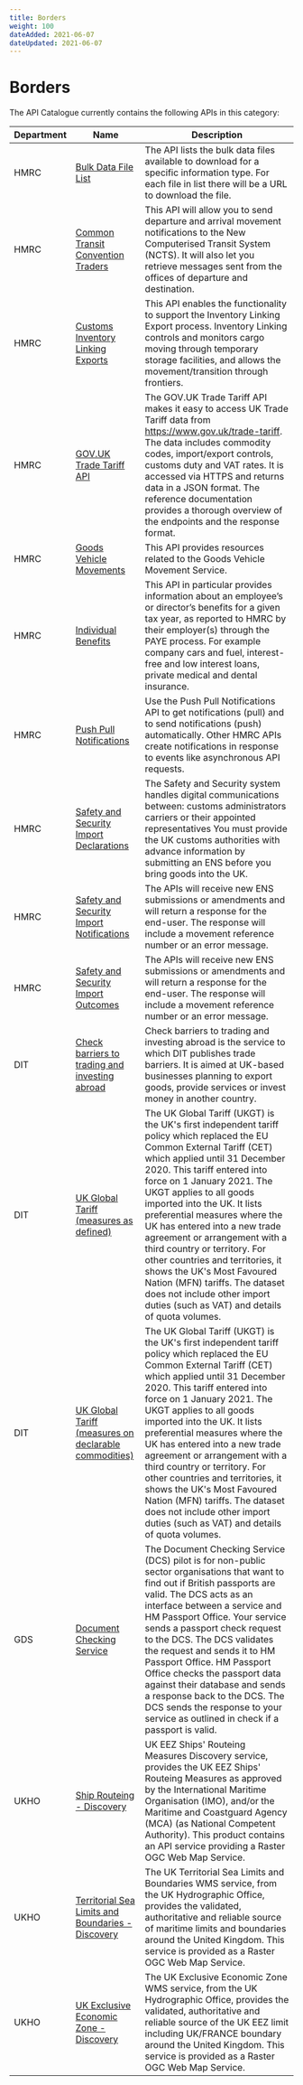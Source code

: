 ```yaml
---
title: Borders
weight: 100
dateAdded: 2021-06-07
dateUpdated: 2021-06-07
---
```


# Borders

The API Catalogue currently contains the following APIs in this category:

| Department | Name | Description |
| --- | --- | --- |
| HMRC | [Bulk Data File List](/hmrc/bulk-data-file-list/) | The API lists the bulk data files available to download for a specific information type. For each file in list there will be a URL to download the file. |
| HMRC | [Common Transit Convention Traders](/hmrc/common-transit-convention-traders/) | This API will allow you to send departure and arrival movement notifications to the New Computerised Transit System (NCTS). It will also let you retrieve messages sent from the offices of departure and destination. |
| HMRC | [Customs Inventory Linking Exports](/hmrc/customs-inventory-linking-exports/) | This API enables the functionality to support the Inventory Linking Export process. Inventory Linking controls and monitors cargo moving through temporary storage facilities, and allows the movement/transition through frontiers. |
| HMRC | [GOV.UK Trade Tariff API](/hmrc/gov-uk-trade-tariff-api/) | The GOV.UK Trade Tariff API makes it easy to access UK Trade Tariff data from https://www.gov.uk/trade-tariff. The data includes commodity codes, import/export controls, customs duty and VAT rates. It is accessed via HTTPS and returns data in a JSON format. The reference documentation provides a thorough overview of the endpoints and the response format. |
| HMRC | [Goods Vehicle Movements](/hmrc/goods-vehicle-movements/) | This API provides resources related to the Goods Vehicle Movement Service.|
| HMRC | [Individual Benefits](/hmrc/individual-benefits/) | This API in particular provides information about an employee’s or director’s benefits for a given tax year, as reported to HMRC by their employer(s) through the PAYE process. For example company cars and fuel, interest-free and low interest loans, private medical and dental insurance. |
| HMRC | [Push Pull Notifications](/hmrc/push-pull-notifications/) |Use the Push Pull Notifications API to get notifications (pull) and to send notifications (push) automatically. Other HMRC APIs create notifications in response to events like asynchronous API requests. |
| HMRC | [Safety and Security Import Declarations](/hmrc/safety-and-security-import-declarations/) | The Safety and Security system handles digital communications between: customs administrators carriers or their appointed representatives You must provide the UK customs authorities with advance information by submitting an ENS before you bring goods into the UK. |
| HMRC | [Safety and Security Import Notifications](/hmrc/safety-and-security-import-notifications/) | The APIs will receive new ENS submissions or amendments and will return a response for the end-user. The response will include a movement reference number or an error message. |
| HMRC | [Safety and Security Import Outcomes](/hmrc/safety-and-security-import-outcomes/) | The APIs will receive new ENS submissions or amendments and will return a response for the end-user. The response will include a movement reference number or an error message. |
| DIT | [Check barriers to trading and investing abroad](/dit/check-barriers-to-trading-and-investing-abroad/) | Check barriers to trading and investing abroad is the service to which DIT publishes trade barriers. It is aimed at UK-based businesses planning to export goods, provide services or invest money in another country. |
| DIT | [UK Global Tariff (measures as defined)](/dit/uk-global-tariff-measures-as-defined/) | The UK Global Tariff (UKGT) is the UK's first independent tariff policy which replaced the EU Common External Tariff (CET) which applied until 31 December 2020. This tariff entered into force on 1 January 2021. The UKGT applies to all goods imported into the UK. It lists preferential measures where the UK has entered into a new trade agreement or arrangement with a third country or territory. For other countries and territories, it shows the UK's Most Favoured Nation (MFN) tariffs. The dataset does not include other import duties (such as VAT) and details of quota volumes. |
| DIT | [UK Global Tariff (measures on declarable commodities)](/dit/uk-global-tariff-measures-on-declarable-commodities/) | The UK Global Tariff (UKGT) is the UK's first independent tariff policy which replaced the EU Common External Tariff (CET) which applied until 31 December 2020. This tariff entered into force on 1 January 2021. The UKGT applies to all goods imported into the UK. It lists preferential measures where the UK has entered into a new trade agreement or arrangement with a third country or territory. For other countries and territories, it shows the UK's Most Favoured Nation (MFN) tariffs. The dataset does not include other import duties (such as VAT) and details of quota volumes. |
| GDS | [Document Checking Service](/gds/document-checking-service-pilot/) | The Document Checking Service (DCS) pilot is for non-public sector organisations that want to find out if British passports are valid. The DCS acts as an interface between a service and HM Passport Office. Your service sends a passport check request to the DCS. The DCS validates the request and sends it to HM Passport Office. HM Passport Office checks the passport data against their database and sends a response back to the DCS. The DCS sends the response to your service as outlined in check if a passport is valid. |
| UKHO | [Ship Routeing - Discovery](/ukho/ship-routeing-discovery/) | UK EEZ Ships' Routeing Measures Discovery service, provides the UK EEZ Ships' Routeing Measures as approved by the International Maritime Organisation (IMO), and/or the Maritime and Coastguard Agency (MCA) (as National Competent Authority). This product contains an API service providing a Raster OGC Web Map Service. |
| UKHO | [Territorial Sea Limits and Boundaries - Discovery](/ukho/territorial-sea-limits-and-boundaries-discovery/) | The UK Territorial Sea Limits and Boundaries WMS service, from the UK Hydrographic Office, provides the validated, authoritative and reliable source of maritime limits and boundaries around the United Kingdom. This service is provided as a Raster OGC Web Map Service. |
| UKHO | [UK Exclusive Economic Zone - Discovery](/ukho/uk-exclusive-economic-zone-discovery/) | The UK Exclusive Economic Zone WMS service, from the UK Hydrographic Office, provides the validated, authoritative and reliable source of the UK EEZ limit including UK/FRANCE boundary around the United Kingdom. This service is provided as a Raster OGC Web Map Service. |
